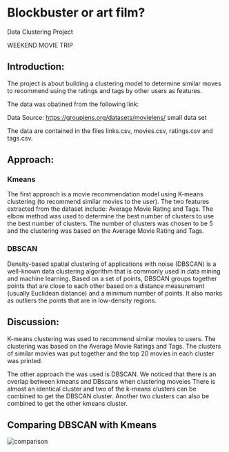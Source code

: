 
Blockbuster or art film?
==============================

Data Clustering Project

WEEKEND MOVIE TRIP

## Introduction:

The project is about building a clustering model to determine similar moves  to recommend using the ratings and tags by other users as features.

The data was obatined from the following link:

Data Source: https://grouplens.org/datasets/movielens/ small data set

The data are contained in the files links.csv, movies.csv, ratings.csv and tags.csv.

## Approach:

### Kmeans
The first approach is a movie recommendation model using K-means clustering (to recommend similar movies to the user). The two features extracted from the dataset include: Average Movie Rating and Tags. The elbow method was used to determine the best number of clusters to use the best number of clusters. The number of clusters was chosen to be 5 and the clustering was based on the Average Movie Rating and Tags.

### DBSCAN
Density-based spatial clustering of applications with noise (DBSCAN) is a well-known data clustering algorithm that is commonly used in data mining and machine learning.
Based on a set of points, DBSCAN groups together points that are close to each other based on a distance measurement (usually Euclidean distance) and a minimum number of points. It also marks as outliers the points that are in low-density regions.

## Discussion:
K-means clustering was used to recommend similar movies to users. The clustering was based on the Average Movie Ratings and Tags. The clusters of similar movies was put together and the top 20 movies in each cluster was printed. 

The other approach the was used is DBSCAN. We noticed that there is an overlap between kmeans and DBscans when clustering moveies
There is almost an identical cluster and two of the k-means clusters can be combined to get the DBSCAN cluster. Another two clusters can also be combined to get the other kmeans cluster.

## Comparing DBSCAN with Kmeans
![comparison](/comparison.PNG)


